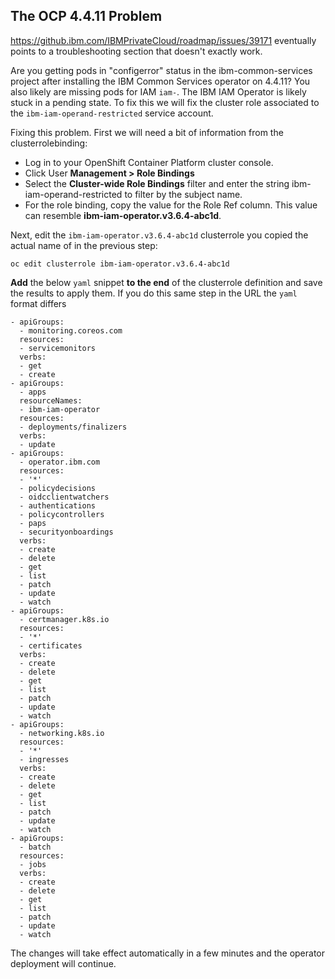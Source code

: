 ## The OCP 4.4.11 Problem

https://github.ibm.com/IBMPrivateCloud/roadmap/issues/39171 eventually points to a troubleshooting section that doesn't exactly work.

Are you getting pods in "configerror" status in the ibm-common-services project after installing the IBM Common Services operator on 4.4.11?  You also likely are missing pods for IAM `iam-`.  The IBM IAM Operator is likely stuck in a pending state.  To fix this we will fix the cluster role associated to the `ibm-iam-operand-restricted` service account.

Fixing this problem.  First we will need a bit of information from the clusterrolebinding:

- Log in to your OpenShift Container Platform cluster console.
- Click User **Management > Role Bindings**
- Select the **Cluster-wide Role Bindings** filter and enter the string ibm-iam-operand-restricted to filter by the subject name.
- For the role binding, copy the value for the Role Ref column. This value can resemble **ibm-iam-operator.v3.6.4-abc1d**.

Next, edit the `ibm-iam-operator.v3.6.4-abc1d` clusterrole you copied the actual name of in the previous step:

```oc edit clusterrole ibm-iam-operator.v3.6.4-abc1d```

**Add** the below `yaml` snippet **to the end** of the clusterrole definition and save the results to apply them.  If you do this same step in the URL the `yaml` format differs

```
- apiGroups:
  - monitoring.coreos.com
  resources:
  - servicemonitors
  verbs:
  - get
  - create
- apiGroups:
  - apps
  resourceNames:
  - ibm-iam-operator
  resources:
  - deployments/finalizers
  verbs:
  - update
- apiGroups:
  - operator.ibm.com
  resources:
  - '*'
  - policydecisions
  - oidcclientwatchers
  - authentications
  - policycontrollers
  - paps
  - securityonboardings
  verbs:
  - create
  - delete
  - get
  - list
  - patch
  - update
  - watch
- apiGroups:
  - certmanager.k8s.io
  resources:
  - '*'
  - certificates
  verbs:
  - create
  - delete
  - get
  - list
  - patch
  - update
  - watch
- apiGroups:
  - networking.k8s.io
  resources:
  - '*'
  - ingresses
  verbs:
  - create
  - delete
  - get
  - list
  - patch
  - update
  - watch
- apiGroups:
  - batch
  resources:
  - jobs
  verbs:
  - create
  - delete
  - get
  - list
  - patch
  - update
  - watch
```

The changes will take effect automatically in a few minutes and the operator deployment will continue.
